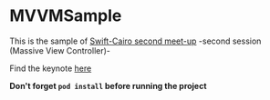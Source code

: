 # MVVMSample
This is the sample of [Swift-Cairo second meet-up](https://github.com/SwiftCairo/MeetupSessions) -second session (Massive View Controller)-

Find the keynote [here](https://www.icloud.com/keynote/0_hfunmcOZJIt39MKAbeL3dsA#Massive-View-Controller)

**Don't forget `pod install` before running the project**
